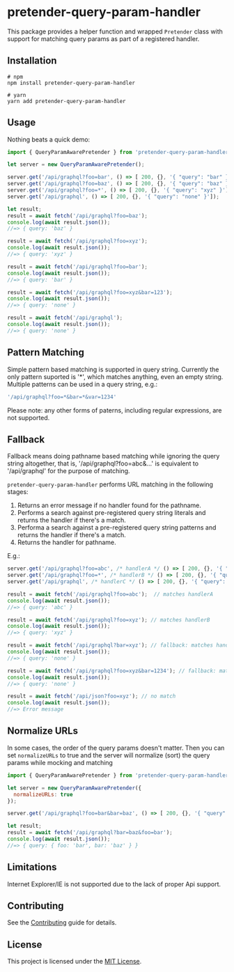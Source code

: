 pretender-query-param-handler
==============================================================================

This package provides a helper function and wrapped `Pretender` class with support
for matching query params as part of a registered handler.


Installation
------------------------------------------------------------------------------

```
# npm
npm install pretender-query-param-handler

# yarn
yarn add pretender-query-param-handler
```


Usage
------------------------------------------------------------------------------

Nothing beats a quick demo:

```js
import { QueryParamAwarePretender } from 'pretender-query-param-handler';

let server = new QueryParamAwarePretender();

server.get('/api/graphql?foo=bar', () => [ 200, {}, '{ "query": "bar" }']);
server.get('/api/graphql?foo=baz', () => [ 200, {}, '{ "query": "baz" }']);
server.get('/api/graphql?foo=*', () => [ 200, {}, '{ "query": "xyz" }']);
server.get('/api/graphql', () => [ 200, {}, '{ "query": "none" }']);

let result;
result = await fetch('/api/graphql?foo=baz');
console.log(await result.json());
//=> { query: 'baz' }

result = await fetch('/api/graphql?foo=xyz');
console.log(await result.json());
//=> { query: 'xyz' }

result = await fetch('/api/graphql?foo=bar');
console.log(await result.json());
//=> { query: 'bar' }

result = await fetch('/api/graphql?foo=xyz&bar=123');
console.log(await result.json());
//=> { query: 'none' }

result = await fetch('/api/graphql');
console.log(await result.json());
//=> { query: 'none' }
```

Pattern Matching
------------------------------------------------------------------------------
Simple pattern based matching is supported in query string. Currently the only
pattern suported is '*', which matches anything, even an empty string. Multiple
patterns can be used in a query string, e.g.:

```js
'/api/graphql?foo=*&bar=*&var=1234'
```   

Please note: any other forms of paterns, including regular expressions, are not
supported.

Fallback
------------------------------------------------------------------------------
Fallback means doing pathname based matching while ignoring the query string altogether, that is, '/api/graphql?foo=abc&...' is equivalent to '/api/graphql' for the purpose of matching.  

`pretender-query-param-handler` performs URL matching in the following stages:
1) Returns an error message if no handler found for the pathname. 
2) Performs a search against pre-registered query string literals and returns the handler if there's a match.
3) Performa a search against a pre-registered query string patterns and returns the handler if there's a match.
4) Returns the handler for pathname.

E.g.:

```js
server.get('/api/graphql?foo=abc', /* handlerA */ () => [ 200, {}, '{ "query": "abc" }']);
server.get('/api/graphql?foo=*', /* handlerB */ () => [ 200, {}, '{ "query": "xyz" }']);
server.get('/api/graphql', /* handlerC */ () => [ 200, {}, '{ "query": "none" }']);

result = await fetch('/api/graphql?foo=abc');  // matches handlerA
console.log(await result.json());
//=> { query: 'abc' }

result = await fetch('/api/graphql?foo=xyz'); // matches handlerB
console.log(await result.json());
//=> { query: 'xyz' }

result = await fetch('/api/graphql?bar=xyz'); // fallback: matches handlerC
console.log(await result.json());
//=> { query: 'none' }

result = await fetch('/api/graphql?foo=xyz&bar=1234'); // fallback: matches handlerC
console.log(await result.json());
//=> { query: 'none' }

result = await fetch('/api/json?foo=xyz'); // no match
console.log(await result.json());
//=> Error message

```
Normalize URLs
------------------------------------------------------------------------------

In some cases, the order of the query params doesn't matter. Then you can set
`normalizeURLs` to true and the server will normalize (sort) the query params while mocking and matching

```js
import { QueryParamAwarePretender } from 'pretender-query-param-handler';

let server = new QueryParamAwarePretender({
  normalizeURLs: true
});

server.get('/api/graphql?foo=bar&bar=baz', () => [ 200, {}, '{ "query": { "foo": "bar", "bar": "baz" } }'),

let result;
result = await fetch('/api/graphql?bar=baz&foo=bar');
console.log(await result.json());
//=> { query: { foo: 'bar', bar: 'baz' } }

```

Limitations
------------------------------------------------------------------------------
Internet Explorer/IE is not supported due to the lack of proper Api support.

Contributing
------------------------------------------------------------------------------

See the [Contributing](CONTRIBUTING.md) guide for details.


License
------------------------------------------------------------------------------

This project is licensed under the [MIT License](LICENSE.md).
